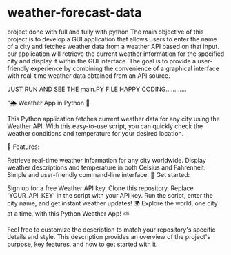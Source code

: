 # weather-forecast-data
project done with full and fully with python
The main objective of this project is  to develop a 
GUI application that allows users to enter the name of a city and fetches weather data from a weather API based on that input.
our application will retrieve the current weather information for the specified city and display it within the GUI interface. 
The goal is to provide a user-friendly experience by combining the convenience of a graphical interface with real-time weather data obtained from an API source.

JUST RUN AND SEE THE main.PY FILE
HAPPY CODING............


"🌦️ Weather App in Python 🐍

This Python application fetches current weather data for any city using the Weather API. With this easy-to-use script, you can quickly check the weather conditions and temperature for your desired location.

🔑 Features:

Retrieve real-time weather information for any city worldwide.
Display weather descriptions and temperature in both Celsius and Fahrenheit.
Simple and user-friendly command-line interface.
🚀 Get started:

Sign up for a free Weather API key.
Clone this repository.
Replace 'YOUR_API_KEY' in the script with your API key.
Run the script, enter the city name, and get instant weather updates!
🌍 Explore the world, one city at a time, with this Python Weather App! ⛅


Feel free to customize the description to match your repository's specific details and style. This description provides an overview of the project's purpose, key features, and how to get started with it.
